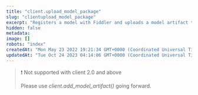 ```yaml
---
title: "client.upload_model_package"
slug: "clientupload_model_package"
excerpt: "Registers a model with Fiddler and uploads a model artifact to be used for explainability and fairness capabilities."
hidden: false
metadata: 
image: []
robots: "index"
createdAt: "Mon May 23 2022 19:21:34 GMT+0000 (Coordinated Universal Time)"
updatedAt: "Tue Oct 24 2023 04:14:06 GMT+0000 (Coordinated Universal Time)"
---
```

> ❗️ Not supported with client 2.0 and above
> 
> Please use _client.add_model_artifact()_ going forward.